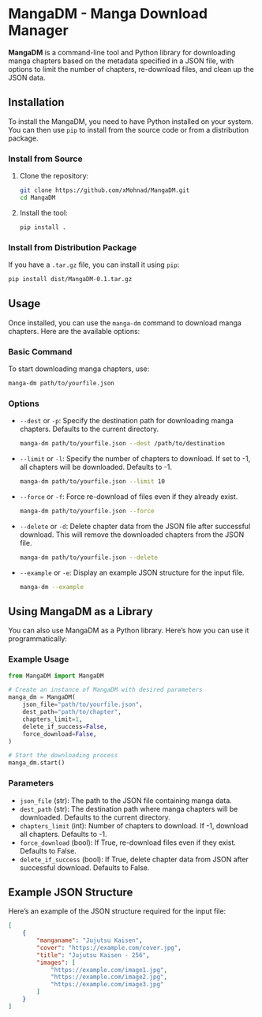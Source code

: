 # MangaDM - Manga Download Manager

**MangaDM** is a command-line tool and Python library for downloading manga chapters based on the metadata specified in a JSON file, with options to limit the number of chapters, re-download files, and clean up the JSON data.

## Installation

To install the MangaDM, you need to have Python installed on your system. You can then use `pip` to install from the source code or from a distribution package.

### Install from Source

1. Clone the repository:

    ```sh
    git clone https://github.com/xMohnad/MangaDM.git
    cd MangaDM
    ```

2. Install the tool:
    ```sh
    pip install .
    ```

### Install from Distribution Package

If you have a `.tar.gz` file, you can install it using `pip`:

```sh
pip install dist/MangaDM-0.1.tar.gz
```

## Usage

Once installed, you can use the `manga-dm` command to download manga chapters. Here are the available options:

### Basic Command

To start downloading manga chapters, use:

```sh
manga-dm path/to/yourfile.json
```

### Options

-   `--dest` or `-p`: Specify the destination path for downloading manga chapters. Defaults to the current directory.

    ```sh
    manga-dm path/to/yourfile.json --dest /path/to/destination
    ```

-   `--limit` or `-l`: Specify the number of chapters to download. If set to -1, all chapters will be downloaded. Defaults to -1.

    ```sh
    manga-dm path/to/yourfile.json --limit 10
    ```

-   `--force` or `-f`: Force re-download of files even if they already exist.

    ```sh
    manga-dm path/to/yourfile.json --force
    ```

-   `--delete` or `-d`: Delete chapter data from the JSON file after successful download. This will remove the downloaded chapters from the JSON file.

    ```sh
    manga-dm path/to/yourfile.json --delete
    ```

-   `--example` or `-e`: Display an example JSON structure for the input file.
    ```sh
    manga-dm --example
    ```

## Using MangaDM as a Library

You can also use MangaDM as a Python library. Here’s how you can use it programmatically:

### Example Usage

```python
from MangaDM import MangaDM

# Create an instance of MangaDM with desired parameters
manga_dm = MangaDM(
    json_file="path/to/yourfile.json",
    dest_path="path/to/chapter",
    chapters_limit=1,
    delete_if_success=False,
    force_download=False,
)

# Start the downloading process
manga_dm.start()
```

### Parameters

-   `json_file` (str): The path to the JSON file containing manga data.
-   `dest_path` (str): The destination path where manga chapters will be downloaded. Defaults to the current directory.
-   `chapters_limit` (int): Number of chapters to download. If -1, download all chapters. Defaults to -1.
-   `force_download` (bool): If True, re-download files even if they exist. Defaults to False.
-   `delete_if_success` (bool): If True, delete chapter data from JSON after successful download. Defaults to False.

## Example JSON Structure

Here’s an example of the JSON structure required for the input file:

```json
[
    {
        "manganame": "Jujutsu Kaisen",
        "cover": "https://example.com/cover.jpg",
        "title": "Jujutsu Kaisen - 256",
        "images": [
            "https://example.com/image1.jpg",
            "https://example.com/image2.jpg",
            "https://example.com/image3.jpg"
        ]
    }
]
```
